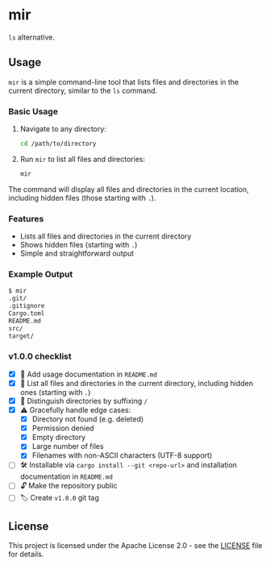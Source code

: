 # mir
`ls` alternative.

## Usage

`mir` is a simple command-line tool that lists files and directories in the
current directory, similar to the `ls` command.

### Basic Usage

1. Navigate to any directory:
   ```bash
   cd /path/to/directory
   ```

2. Run `mir` to list all files and directories:
   ```bash
   mir
   ```

The command will display all files and directories in the current location,
including hidden files (those starting with `.`).

### Features

- Lists all files and directories in the current directory
- Shows hidden files (starting with `.`)
- Simple and straightforward output

### Example Output

```bash
$ mir
.git/
.gitignore
Cargo.toml
README.md
src/
target/
```

### v1.0.0 checklist

- [x] 📄 Add usage documentation in `README.md`
- [x] 📂 List all files and directories in the current directory, including hidden ones (starting with `.`)
- [x] 📂 Distinguish directories by suffixing `/`
- [x] ⚠️ Gracefully handle edge cases:
  - [x] Directory not found (e.g. deleted)
  - [x] Permission denied
  - [x] Empty directory
  - [x] Large number of files
  - [x] Filenames with non-ASCII characters (UTF-8 support)

- [ ] 🛠️ Installable via `cargo install --git <repo-url>` and installation documentation in `README.md`
- [ ] 🔓 Make the repository public
- [ ] 🏷️ Create `v1.0.0` git tag

## License

This project is licensed under the Apache License 2.0 - see the [LICENSE](LICENSE) file for details.
